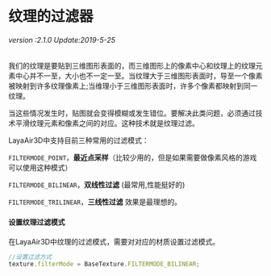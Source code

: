 # 纹理的过滤器

###### *version :2.1.0   Update:2019-5-25*

我们的纹理是要贴到三维图形表面的，而三维图形上的像素中心和纹理上的纹理元素中心并不一至，大小也不一定一至。当纹理大于三维图形表面时，导至一个像素被映射到许多纹理像素上;当维理小于三维图形表面时，许多个像素都映射到同一纹理。

当这些情况发生时，贴图就会变得模糊或发生错位。要解决此类问题，必须通过技术平滑纹理元素和像素之间的对应。这种技术就是纹理过滤。

LayaAir3D中支持目前三种常用的过滤模式：

`FILTERMODE_POINT`，**最近点采样**（比较少用的，但是如果需要做像素风格的游戏可以使用这种模式）

`FILTERMODE_BILINEAR`，**双线性过滤** (最常用,性能挺好的)

`FILTERMODE_TRILINEAR`，**三线性过滤** 效果是最理想的。

#### 设置纹理过滤模式

在LayaAir3D中纹理的过滤模式，需要对对应的材质设置过滤模式。

```typescript
//设置过滤方式
texture.filterMode = BaseTexture.FILTERMODE_BILINEAR;
```

